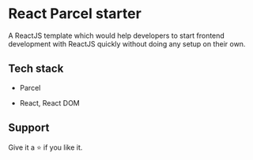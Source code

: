 # React Parcel starter

A ReactJS template which would help developers to start frontend development with ReactJS quickly without doing any setup on their own.

## Tech stack

- Parcel

- React, React DOM

## Support

Give it a ⭐ if you like it.
